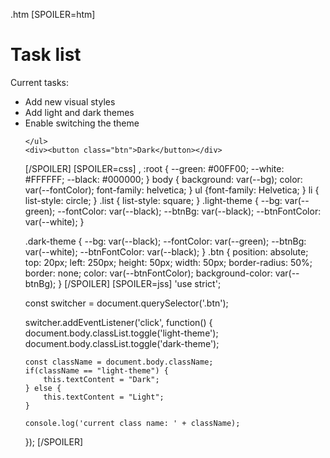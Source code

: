 .htm [SPOILER=htm]
<!DOCTYPE html>
<html lang="en">
<head>
  <meta charset="UTF-8"> 
  <meta http-equiv="X-UA-Compatible" content="IE=edge">
  <meta name="viewport" content="width=device-width, initial-scale=1.0">
  <title>Simple website</title>
  <link rel="stylesheet" href="../main.css">
</head>
<body class="light-theme">
    <h1>Task list</h1>
    <p id="msg">Current tasks:</p>
    <ul>
        <li class="list">Add new visual styles</li>
        <li class="list">Add light and dark themes</li>
        <li>Enable switching the theme</li>

    </ul>
    <div><button class="btn">Dark</button></div>
</body>
<script src="../app.js"></script>
</html>
[/SPOILER]
[SPOILER=css]
,
:root {
    --green: #00FF00;
    --white: #FFFFFF;
    --black: #000000;
  }
  body {
    background: var(--bg);
    color: var(--fontColor);
    font-family: helvetica;
  }
ul {font-family: Helvetica; } 
li {
    list-style: circle;
  }
  .list {
    list-style: square;
  }
  .light-theme {
    --bg: var(--green);
    --fontColor: var(--black);
    --btnBg: var(--black);
    --btnFontColor: var(--white);
  }
  
  .dark-theme {
    --bg: var(--black);
    --fontColor: var(--green);
    --btnBg: var(--white);
    --btnFontColor: var(--black);
  }
  .btn {
    position: absolute;
    top: 20px;
    left: 250px;
    height: 50px;
    width: 50px;
    border-radius: 50%;
    border: none;
    color: var(--btnFontColor);
    background-color: var(--btnBg);
  }
[/SPOILER]
[SPOILER=jss]
'use strict';

const switcher = document.querySelector('.btn');

switcher.addEventListener('click', function() {
    document.body.classList.toggle('light-theme');
    document.body.classList.toggle('dark-theme');

    const className = document.body.className;
    if(className == "light-theme") {
        this.textContent = "Dark";
    } else {
        this.textContent = "Light";
    }

    console.log('current class name: ' + className);
});
[/SPOILER]

